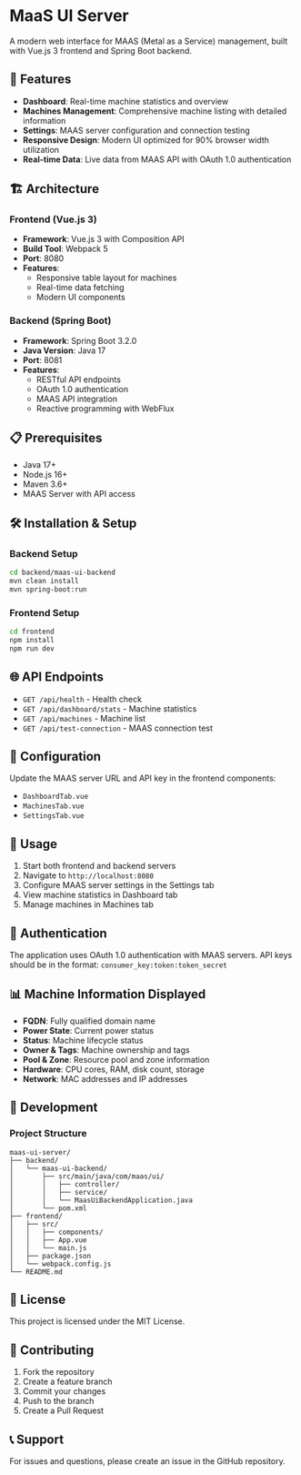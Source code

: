 # MaaS UI Server

A modern web interface for MAAS (Metal as a Service) management, built with Vue.js 3 frontend and Spring Boot backend.

## 🚀 Features

- **Dashboard**: Real-time machine statistics and overview
- **Machines Management**: Comprehensive machine listing with detailed information
- **Settings**: MAAS server configuration and connection testing
- **Responsive Design**: Modern UI optimized for 90% browser width utilization
- **Real-time Data**: Live data from MAAS API with OAuth 1.0 authentication

## 🏗️ Architecture

### Frontend (Vue.js 3)
- **Framework**: Vue.js 3 with Composition API
- **Build Tool**: Webpack 5
- **Port**: 8080
- **Features**: 
  - Responsive table layout for machines
  - Real-time data fetching
  - Modern UI components

### Backend (Spring Boot)
- **Framework**: Spring Boot 3.2.0
- **Java Version**: Java 17
- **Port**: 8081
- **Features**:
  - RESTful API endpoints
  - OAuth 1.0 authentication
  - MAAS API integration
  - Reactive programming with WebFlux

## 📋 Prerequisites

- Java 17+
- Node.js 16+
- Maven 3.6+
- MAAS Server with API access

## 🛠️ Installation & Setup

### Backend Setup
```bash
cd backend/maas-ui-backend
mvn clean install
mvn spring-boot:run
```

### Frontend Setup
```bash
cd frontend
npm install
npm run dev
```

## 🌐 API Endpoints

- `GET /api/health` - Health check
- `GET /api/dashboard/stats` - Machine statistics
- `GET /api/machines` - Machine list
- `GET /api/test-connection` - MAAS connection test

## 🔧 Configuration

Update the MAAS server URL and API key in the frontend components:
- `DashboardTab.vue`
- `MachinesTab.vue` 
- `SettingsTab.vue`

## 📱 Usage

1. Start both frontend and backend servers
2. Navigate to `http://localhost:8080`
3. Configure MAAS server settings in the Settings tab
4. View machine statistics in Dashboard tab
5. Manage machines in Machines tab

## 🔐 Authentication

The application uses OAuth 1.0 authentication with MAAS servers. API keys should be in the format:
`consumer_key:token:token_secret`

## 📊 Machine Information Displayed

- **FQDN**: Fully qualified domain name
- **Power State**: Current power status
- **Status**: Machine lifecycle status
- **Owner & Tags**: Machine ownership and tags
- **Pool & Zone**: Resource pool and zone information
- **Hardware**: CPU cores, RAM, disk count, storage
- **Network**: MAC addresses and IP addresses

## 🚀 Development

### Project Structure
```
maas-ui-server/
├── backend/
│   └── maas-ui-backend/
│       ├── src/main/java/com/maas/ui/
│       │   ├── controller/
│       │   ├── service/
│       │   └── MaasUiBackendApplication.java
│       └── pom.xml
├── frontend/
│   ├── src/
│   │   ├── components/
│   │   ├── App.vue
│   │   └── main.js
│   ├── package.json
│   └── webpack.config.js
└── README.md
```

## 📝 License

This project is licensed under the MIT License.

## 🤝 Contributing

1. Fork the repository
2. Create a feature branch
3. Commit your changes
4. Push to the branch
5. Create a Pull Request

## 📞 Support

For issues and questions, please create an issue in the GitHub repository.
